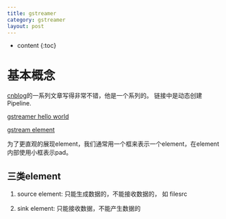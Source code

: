 ```yaml
---
title: gstreamer
category: gstreamer
layout: post
---
```

* content
{:toc}

# 基本概念

[cnblog](https://www.cnblogs.com/xleng/p/11194226.html)的一系列文章写得非常不错，他是一个系列的。
链接中是动态创建Pipeline.

[gstreamer hello world](https://www.cnblogs.com/xleng/p/11008239.html)

[gstream element](https://www.cnblogs.com/xleng/p/11039519.html)

为了更直观的展现element，我们通常用一个框来表示一个element，在element内部使用小框表示pad。

## 三类element

1. source element:  只能生成数据的，不能接收数据的， 如 filesrc

2. sink element: 只能接收数据，不能产生数据的
